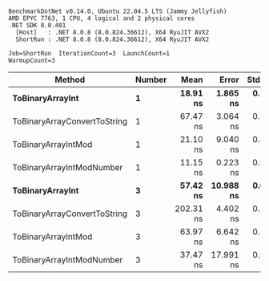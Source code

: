 ```

BenchmarkDotNet v0.14.0, Ubuntu 22.04.5 LTS (Jammy Jellyfish)
AMD EPYC 7763, 1 CPU, 4 logical and 2 physical cores
.NET SDK 8.0.401
  [Host]   : .NET 8.0.8 (8.0.824.36612), X64 RyuJIT AVX2
  ShortRun : .NET 8.0.8 (8.0.824.36612), X64 RyuJIT AVX2

Job=ShortRun  IterationCount=3  LaunchCount=1  
WarmupCount=3  

```
| Method                       | Number | Mean      | Error     | StdDev   | Min       | Max       | Gen0   | Allocated |
|----------------------------- |------- |----------:|----------:|---------:|----------:|----------:|-------:|----------:|
| **ToBinaryArrayInt**             | **1**      |  **18.91 ns** |  **1.865 ns** | **0.102 ns** |  **18.85 ns** |  **19.03 ns** | **0.0004** |      **32 B** |
| ToBinaryArrayConvertToString | 1      |  67.47 ns |  3.064 ns | 0.168 ns |  67.28 ns |  67.59 ns | 0.0011 |      96 B |
| ToBinaryArrayIntMod          | 1      |  21.10 ns |  9.040 ns | 0.496 ns |  20.77 ns |  21.67 ns | 0.0004 |      32 B |
| ToBinaryArrayIntModNumber    | 1      |  11.15 ns |  0.223 ns | 0.012 ns |  11.14 ns |  11.17 ns | 0.0004 |      32 B |
| **ToBinaryArrayInt**             | **3**      |  **57.42 ns** | **10.988 ns** | **0.602 ns** |  **56.76 ns** |  **57.94 ns** | **0.0011** |      **96 B** |
| ToBinaryArrayConvertToString | 3      | 202.31 ns |  4.402 ns | 0.241 ns | 202.15 ns | 202.58 ns | 0.0033 |     296 B |
| ToBinaryArrayIntMod          | 3      |  63.97 ns |  6.642 ns | 0.364 ns |  63.56 ns |  64.25 ns | 0.0011 |      96 B |
| ToBinaryArrayIntModNumber    | 3      |  37.47 ns | 17.991 ns | 0.986 ns |  36.90 ns |  38.61 ns | 0.0011 |      96 B |
